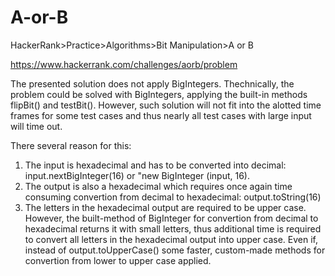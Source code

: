 
# A-or-B

HackerRank>Practice>Algorithms>Bit Manipulation>A or B

https://www.hackerrank.com/challenges/aorb/problem

The presented solution does not apply BigIntegers. Thechnically, the problem could be solved with BigIntegers, applying the built-in methods flipBit() and testBit(). However, such solution will not fit into the alotted time frames for some test cases and thus nearly all test cases with large input will time out. 

There several reason for this:
1. The input is hexadecimal and has to be converted into decimal: 
  input.nextBigInteger(16) or "new BigInteger (input, 16).
2. The output is also a hexadecimal which requires once again time consuming convertion from decimal to hexadecimal:
   output.toString(16)
3. The letters in the hexadecimal output are required to be upper case. However, the built-method of BigInteger for 
   convertion from decimal to hexadecimal returns it with small letters, thus additional time is required to convert all 
   letters in the hexadecimal output into upper case. Even if, instead of output.toUpperCase() some faster, 
   custom-made methods for convertion from lower to upper case applied.
